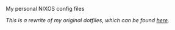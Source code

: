 My personal NIXOS config files

*This is a rewrite of my original dotfiles, which can be found [here](https://github.com/Antisune101/nixos-dotfiles-old).*
